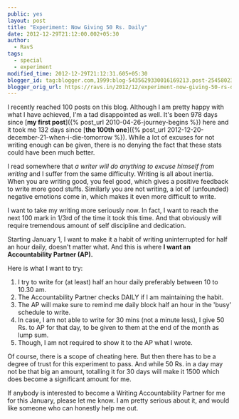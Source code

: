 ```yaml
---
public: yes
layout: post
title: "Experiment: Now Giving 50 Rs. Daily"
date: 2012-12-29T21:12:00.002+05:30
author:
  - RavS
tags:
  - special
  - experiment
modified_time: 2012-12-29T21:12:31.605+05:30
blogger_id: tag:blogger.com,1999:blog-5435629330016169213.post-2545802305766027162
blogger_orig_url: https://ravs.in/2012/12/experiment-now-giving-50-rs-daily
---
```


I recently reached 100 posts on this blog. Although I am pretty happy with what I have achieved, I'm a tad disappointed as well. It's been 978 days since [**my first post**]({% post_url 2010-04-26-journey-begins %}) here and it took me 132 days since [**the 100th one**]({% post_url 2012-12-20-december-21-when-i-die-tomorrow %}). While a lot of excuses for not writing enough can be given, there is no denying the fact that these stats could have been much better.

I read somewhere that _a writer will do anything to excuse himself from writing_ and I suffer from the same difficulty. Writing is all about inertia. When you are writing good, you feel good, which gives a positive feedback to write more good stuffs. Similarly you are not writing, a lot of (unfounded) negative emotions come in, which makes it even more difficult to write.

I want to take my writing more seriously now. In fact, I want to reach the next 100 mark in 1/3rd of the time it took this time. And that obviously will require tremendous amount of self discipline and dedication.

Starting January 1, I want to make it a habit of writing uninterrupted for half an hour daily, doesn't matter what. And this is where **I want an Accountability Partner (AP).**

Here is what I want to try:

1. I try to write for (at least) half an hour daily preferably between 10 to 10.30 am.
2. The Accountability Partner checks DAILY if I am maintaining the habit.
3. The AP will make sure to remind me daily block half an hour in the 'busy' schedule to write.
4. In case, I am not able to write for 30 mins (not a minute less), I give 50 Rs. to AP for that day, to be given to them at the end of the month as lump sum.
5. Though, I am not required to show it to the AP what I wrote.

Of course, there is a scope of cheating here. But then there has to be a degree of trust for this experiment to pass. And while 50 Rs. in a day may not be that big an amount, totalling it for 30 days will make it 1500 which does become a significant amount for me.

If anybody is interested to become a Writing Accountability Partner for me for this January, please let me know. I am pretty serious about it, and would like someone who can honestly help me out.
